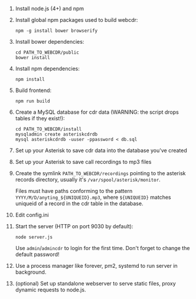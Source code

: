 1. Install node.js (4+) and npm
2. Install global npm packages used to build webcdr:
   ```
   npm -g install bower browserify
   ```

3. Install bower dependencies:
   ```
   cd PATH_TO_WEBCDR/public
   bower install
   ```

4. Install npm dependencies:
   ```
   npm install
   ```
   
5. Build frontend:
   ```
   npm run build
   ```
   
6. Create a MySQL database for cdr data (WARNING: the script drops tables if they exist!):
   ```
   cd PATH_TO_WEBCDR/install
   mysqladmin create asteriskcdrdb
   mysql asteriskcdrdb -uuser -ppassword < db.sql
   ```
   
7. Set up your Asterisk to save cdr data into the database you've created
8. Set up your Asterisk to save call recordings to mp3 files
9. Create the symlink `PATH_TO_WEBCDR/recordings` pointing to the asterisk records directory,
   usually it's `/var/spool/asterisk/monitor`.

   Files must have paths conforming to the pattern `YYYY/M/D/anyting_${UNIQUEID}.mp3`,
   where `${UNIQUEID}` matches uniqueid of a record in the cdr table in the database.
10. Edit config.ini
11. Start the server (HTTP on port 9030 by default):
    ```
    node server.js
    ```

    Use `admin`/`admincdr` to login for the first time. Don't forget to change the default password!
12. Use a process manager like forever, pm2, systemd to run server in background.
13. (optional) Set up standalone webserver to serve static files, proxy dynamic requests to node.js.

